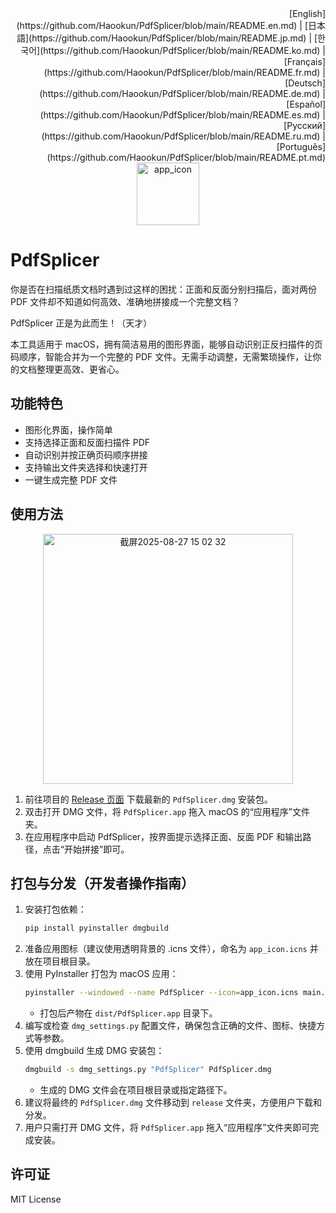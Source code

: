 
<div align="right">
	[English](https://github.com/Haookun/PdfSplicer/blob/main/README.en.md) |
	[日本語](https://github.com/Haookun/PdfSplicer/blob/main/README.jp.md) |
	[한국어](https://github.com/Haookun/PdfSplicer/blob/main/README.ko.md) |
	[Français](https://github.com/Haookun/PdfSplicer/blob/main/README.fr.md) |
	[Deutsch](https://github.com/Haookun/PdfSplicer/blob/main/README.de.md) |
	[Español](https://github.com/Haookun/PdfSplicer/blob/main/README.es.md) |
	[Русский](https://github.com/Haookun/PdfSplicer/blob/main/README.ru.md) |
	[Português](https://github.com/Haookun/PdfSplicer/blob/main/README.pt.md)
</div>
<div align="center">
	<img width="100" height="100" alt="app_icon" src="https://github.com/user-attachments/assets/a3f9089a-cf94-43be-b485-f682a43492c6" />
</div>

# PdfSplicer

你是否在扫描纸质文档时遇到过这样的困扰：正面和反面分别扫描后，面对两份 PDF 文件却不知道如何高效、准确地拼接成一个完整文档？

PdfSplicer 正是为此而生！（天才）

本工具适用于 macOS，拥有简洁易用的图形界面，能够自动识别正反扫描件的页码顺序，智能合并为一个完整的 PDF 文件。无需手动调整，无需繁琐操作，让你的文档整理更高效、更省心。

## 功能特色
- 图形化界面，操作简单
- 支持选择正面和反面扫描件 PDF
- 自动识别并按正确页码顺序拼接
- 支持输出文件夹选择和快速打开
- 一键生成完整 PDF 文件

## 使用方法

<div align="center">
	<img width="400" alt="截屏2025-08-27 15 02 32" src="https://github.com/user-attachments/assets/e22dde23-d568-4592-9f83-bb71a0ec1290" />
</div>

1. 前往项目的 [Release 页面](https://github.com/Haookun/PdfSplicer/releases) 下载最新的 `PdfSplicer.dmg` 安装包。
2. 双击打开 DMG 文件，将 `PdfSplicer.app` 拖入 macOS 的“应用程序”文件夹。
3. 在应用程序中启动 PdfSplicer，按界面提示选择正面、反面 PDF 和输出路径，点击“开始拼接”即可。

## 打包与分发（开发者操作指南）
 
 1. 安装打包依赖：
	 ```bash
	 pip install pyinstaller dmgbuild
	 ```
 2. 准备应用图标（建议使用透明背景的 .icns 文件），命名为 `app_icon.icns` 并放在项目根目录。
 3. 使用 PyInstaller 打包为 macOS 应用：
	 ```bash
	 pyinstaller --windowed --name PdfSplicer --icon=app_icon.icns main.py
	 ```
	 - 打包后产物在 `dist/PdfSplicer.app` 目录下。
 4. 编写或检查 `dmg_settings.py` 配置文件，确保包含正确的文件、图标、快捷方式等参数。
 5. 使用 dmgbuild 生成 DMG 安装包：
	 ```bash
	 dmgbuild -s dmg_settings.py "PdfSplicer" PdfSplicer.dmg
	 ```
	 - 生成的 DMG 文件会在项目根目录或指定路径下。
 6. 建议将最终的 `PdfSplicer.dmg` 文件移动到 `release` 文件夹，方便用户下载和分发。
 7. 用户只需打开 DMG 文件，将 `PdfSplicer.app` 拖入“应用程序”文件夹即可完成安装。
 

## 许可证
MIT License

